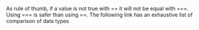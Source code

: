As rule of thumb, if a value is not true with == it will not be equal with ===. Using === is safer than using ==. 
The following link has an exhaustive list of comparison of data types